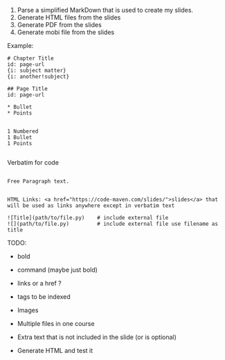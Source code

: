 

1) Parse a simplified MarkDown that is used to create my slides.
2) Generate HTML files from the slides
3) Generate PDF from the slides
4) Generate mobi file from the slides


Example:


```
# Chapter Title
id: page-url
{i: subject matter}
{i: another!subject}

## Page Title
id: page-url

* Bullet
* Points


1 Numbered
1 Bullet
1 Points 


   ```
   Verbatim for code
   ``` 

Free Paragraph text.


HTML Links: <a href="https://code-maven.com/slides/">slides</a> that will be used as links anywhere except in verbatim text 

![Title](path/to/file.py)    # include external file
![](path/to/file.py)         # include external file use filename as title

``` 

TODO:
* bold
* command (maybe just bold)
* links []() or a href ?
* tags to be indexed
* Images
* Multiple files in one course
* Extra text that is not included in the slide (or is optional)

* Generate HTML and test it